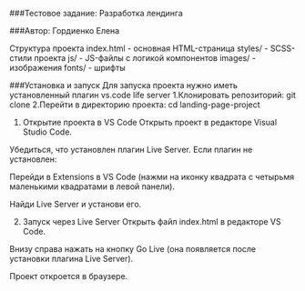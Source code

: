 ###Тестовое задание: Разработка лендинга

###Автор: Гордиенко Елена


Структура проекта
index.html - основная HTML-страница
styles/ - SCSS-стили проекта
js/ - JS-файлы с логикой компонентов
images/ - изображения
fonts/ - шрифты

###Установка и запуск
Для запуска проекта нужно иметь установленный плагин vs.code life server
1.Клонировать репозиторий:
git clone 
2.Перейти в директорию проекта:
cd landing-page-project


1. Открытие проекта в VS Code
Открыть проект в редакторе Visual Studio Code.

Убедиться, что установлен плагин Live Server. Если плагин не установлен:

Перейди в Extensions в VS Code (нажми на иконку квадрата с четырьмя маленькими квадратами в левой панели).

Найди Live Server и установи его.

2. Запуск через Live Server
Открыть файл index.html в редакторе VS Code.

Внизу справа нажать на кнопку Go Live (она появляется после установки плагина Live Server).

Проект откроется в браузере.

